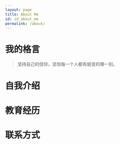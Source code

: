 ```yaml
---
layout: page
title: About Me
id: id_about_me
permalink: /about/
---
```


我的格言
===
> 坚持自己的信仰，坚信每一个人都有蜕变的哪一刻。

自我介绍
===

教育经历
===

联系方式
===

